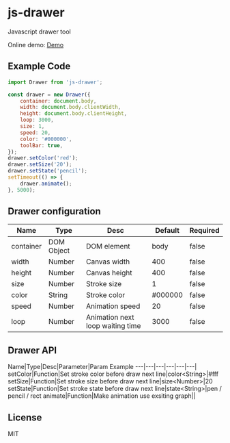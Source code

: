 
# js-drawer

Javascript drawer tool

Online demo: [Demo](https://renhongl.github.io/source/drawer/)

## Example Code

```js
import Drawer from 'js-drawer';

const drawer = new Drawer({
    container: document.body,
    width: document.body.clientWidth,
    height: document.body.clientHeight,
    loop: 3000,
    size: 1,
    speed: 20,
    color: '#000000',
    toolBar: true,
});
drawer.setColor('red');
drawer.setSize('20');
drawer.setState('pencil');
setTimeout(() => {
    drawer.animate();
}, 5000);

```






## Drawer configuration

Name|Type|Desc|Default|Required
---|---|---|---|---
container|DOM Object|DOM element|body|false
width|Number|Canvas width|400|false
height|Number|Canvas height|400|false
size|Number|Stroke size|1|false
color|String|Stroke color|#000000|false
speed|Number|Animation speed|20|false
loop|Number|Animation next loop waiting time|3000|false

## Drawer API

Name|Type|Desc|Parameter|Param Example
---|---|---|---|---|---|
setColor|Function|Set stroke color before draw next line|color&lt;String&gt;|#fff
setSize|Function|Set stroke size before draw next line|size&lt;Number&gt;|20
setState|Function|Set stroke state before draw next line|state&lt;String&gt;|pen / pencil / rect
animate|Function|Make animation use exsiting graph||



## License

MIT